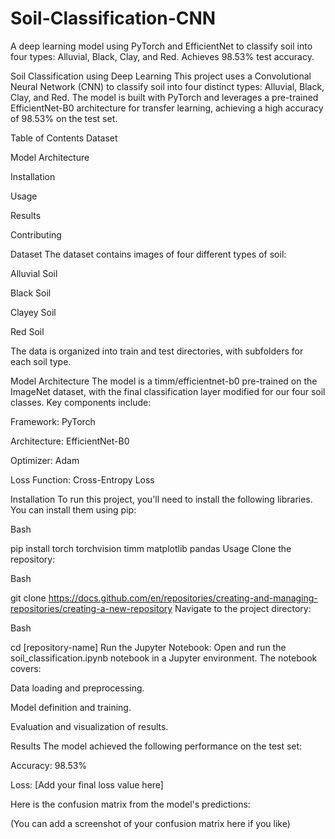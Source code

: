 # Soil-Classification-CNN
A deep learning model using PyTorch and EfficientNet to classify soil into four types: Alluvial, Black, Clay, and Red. Achieves 98.53% test accuracy.

Soil Classification using Deep Learning
This project uses a Convolutional Neural Network (CNN) to classify soil into four distinct types: Alluvial, Black, Clay, and Red. The model is built with PyTorch and leverages a pre-trained EfficientNet-B0 architecture for transfer learning, achieving a high accuracy of 98.53% on the test set.

Table of Contents
Dataset

Model Architecture

Installation

Usage

Results

Contributing

Dataset
The dataset contains images of four different types of soil:

Alluvial Soil

Black Soil

Clayey Soil

Red Soil

The data is organized into train and test directories, with subfolders for each soil type.

Model Architecture
The model is a timm/efficientnet-b0 pre-trained on the ImageNet dataset, with the final classification layer modified for our four soil classes. Key components include:

Framework: PyTorch

Architecture: EfficientNet-B0

Optimizer: Adam

Loss Function: Cross-Entropy Loss

Installation
To run this project, you'll need to install the following libraries. You can install them using pip:

Bash

pip install torch torchvision timm matplotlib pandas
Usage
Clone the repository:

Bash

git clone https://docs.github.com/en/repositories/creating-and-managing-repositories/creating-a-new-repository
Navigate to the project directory:

Bash

cd [repository-name]
Run the Jupyter Notebook:
Open and run the soil_classification.ipynb notebook in a Jupyter environment. The notebook covers:

Data loading and preprocessing.

Model definition and training.

Evaluation and visualization of results.

Results
The model achieved the following performance on the test set:

Accuracy: 98.53%

Loss: [Add your final loss value here]

Here is the confusion matrix from the model's predictions:

(You can add a screenshot of your confusion matrix here if you like)
